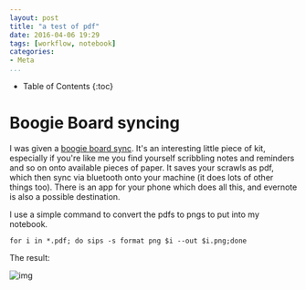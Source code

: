 ```yaml
---
layout: post
title: "a test of pdf"
date: 2016-04-06 19:29
tags: [workflow, notebook]
categories:
- Meta
...
```


* Table of Contents
{:toc}

# Boogie Board syncing

I was given a [boogie board sync](https://myboogieboard.com/ewriters/sync). It's an interesting little piece of kit, especially if you're like me you find yourself scribbling notes and reminders and so on onto available pieces of paper. It saves your scrawls as pdf, which then sync via bluetooth onto your machine (it does lots of other things too). There is an app for your phone which does all this, and evernote is also a possible destination.

I use a simple command to convert the pdfs to pngs to put into my notebook.
```
for i in *.pdf; do sips -s format png $i --out $i.png;done
```

The result:

![img](/images/test.pdf.png)
